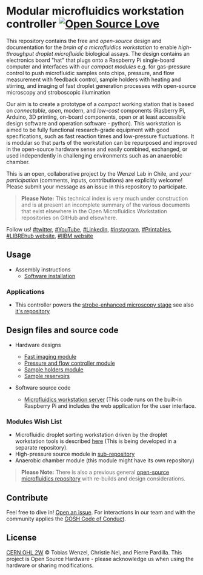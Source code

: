 # Modular microfluidics workstation controller [![Open Source Love](https://badges.frapsoft.com/os/v1/open-source.svg?v=103)](https://github.com/ellerbrock/open-source-badges/)

This repository contains the free and *open-source* design and documentation for the *brain of a microfluidics workstation* to enable *high-throughput droplet microfluidic* biological assays. The design contains an electronics board "hat" that plugs onto a Raspberry Pi single-board computer and interfaces with our *compact* *modules* e.g. for gas-pressure control to push microfluidic samples onto chips, pressure, and flow measurement with feedback control, sample holders with heating and stirring, and imaging of fast droplet generation processes with open-source microscopy and stroboscopic illumination

Our aim is to create a prototype of a *compact* working station that is based on *connectable*, *open*, modern, and *low-cost* components (Rasberry Pi, Arduino, 3D printing, on-board components, open or at least accessible design software and operation software - python). This workstation is aimed to be fully functional research-grade equipment with good specifications, such as fast reaction times and low-pressure fluctuations. It is modular so that parts of the workstation can be repurposed and improved in the open-source hardware sense and easily combined, exchanged, or used independently in challenging environments such as an anaerobic chamber.

This is an open, collaborative project by the Wenzel Lab in Chile, and *your participation* (comments, inputs, contributions) are explicitly welcome! Please submit your message as an issue in this repository to participate.

> **Please Note:** This technical index is very much under construction and is at present an incomplete summary of the various documents that exist elsewhere in the Open Microfluidics Workstation repositories on GitHub and elsewhere.

Follow us! [#twitter](https://twitter.com/WenzelLab), [#YouTube](https://www.youtube.com/@librehub), [#LinkedIn](https://www.linkedin.com/company/92802424), [#instagram](https://www.instagram.com/wenzellab/), [#Printables](https://www.printables.com/@WenzelLab), [#LIBREhub website](https://librehub.github.io), [#IIBM website](https://ingenieriabiologicaymedica.uc.cl/en/people/faculty/821-tobias-wenzel)


<!--- ## Table of Contents --->

<!--- ## Background --->

## Usage

* Assembly instructions
    * [Software installation](https://github.com/wenzel-lab/moldular-microfluidics-workstation-controller/wiki/Install-the-Software)

### Applications
* This controller powers the [strobe-enhanced microscopy stage](https://wenzel-lab.github.io/strobe-enhanced-microscopy-stage/) see also [it's repository](https://github.com/wenzel-lab/strobe-enhanced-microscopy-stage) 

## Design files and source code

* Hardware designs
    * [Fast imaging module](https://github.com/wenzel-lab/moldular-microfluidics-workstation-controller/tree/master/module-fast-imaging)
    * [Pressure and flow controller module](https://github.com/wenzel-lab/moldular-microfluidics-workstation-controller/tree/master/module-pressure-and-flow-controller)
    * [Sample holders module](https://github.com/wenzel-lab/moldular-microfluidics-workstation-controller/tree/master/module-sample-holders)
    * [Sample reservoirs](https://github.com/wenzel-lab/moldular-microfluidics-workstation-controller/tree/master/module_sample_reservoirs)
 
* Software source code
    * [Microfluidics workstation server](https://github.com/wenzel-lab/moldular-microfluidics-workstation-controller/blob/master/module-pi/webapp.zip) (This code runs on the built-in Raspberry Pi and includes the web application for the user interface.

### Modules Wish List
* Microfluidic droplet sorting workstation driven by the droplet workstation tools is described [here](https://github.com/MakerTobey/Open_FPGA_control_for_FADS) (This is being developed in a separate repository).
* High-pressure source module in [sub-repository](https://github.com/wenzel-lab/moldular-microfluidics-workstation-controller/tree/master/module-high-pressure-source)
* Anaerobic chamber module (this module might have its own repository)

> **Please Note:** There is also a previous general [open-source microfluidics repository](https://github.com/MakerTobey/OpenMicrofluidics) with re-builds and design considerations. 

## Contribute

Feel free to dive in! [Open an issue](https://github.com/wenzel-lab/moldular-microfluidics-workstation-controller/issues/new).
For interactions in our team and with the community applies the [GOSH Code of Conduct](https://openhardware.science/gosh-2017/gosh-code-of-conduct/).

## License

[CERN OHL 2W](LICENSE) © Tobias Wenzel, Christie Nel, and Pierre Pardilla. This project is Open Source Hardware - please acknowledge us when using the hardware or sharing modifications.
